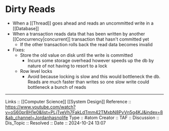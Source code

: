 # Dirty Reads

- When a [[Thread]] goes ahead and reads an uncommitted write in a [[Database]] 
- When a transaction reads data that has been written by another [[Concurrency|concurrent]] transaction that hasn't committed yet
	- If the other transaction rolls back the read data becomes invalid
- Fixes:
	- Store the old value on disk until the write is committed
		- Incurs some storage overhead however speeds up the db by nature of not having to resort to a lock
	- Row level locks
		- Avoid because locking is slow and this would bottleneck the db. Reads are much faster than writes so one slow write could bottleneck a bunch of reads

---
Links :: [[Computer Science]] [[System Design]]
Reference :: https://www.youtube.com/watch?v=oS60pr8H1e0&list=PLjTveVh7FakLdTmm42TMxbN8PvVn5g4KJ&index=8&ab_channel=Jordanhasnolife
Type :: #atom
Creator ::
TAF ::
Discussion ::
Dis_Topic :: 
Resolved ::
Date :: 2024-10-24 13:07
